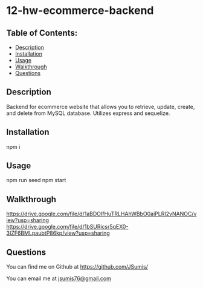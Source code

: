# 12-hw-ecommerce-backend

  ## Table of Contents:
  - [Description](#description)
  - [Installation](#installation)
  - [Usage](#usage)
  - [Walkthrough](#walkthrough)
  - [Questions](#questions)


  ## Description

  Backend for ecommerce website that allows you to retrieve, update, create, and delete from MySQL database.  Utilizes express and sequelize.


  ## Installation

  npm i

  ## Usage

  npm run seed
  npm start

  ## Walkthrough

https://drive.google.com/file/d/1aBDOIfHuTRLHAhWBbO0aiPLRI2vNANOC/view?usp=sharing
<br />
https://drive.google.com/file/d/1bSURicsr5qEX0-3IZF6BMLpaubtP86kp/view?usp=sharing

 
  ## Questions

  You can find me on Github at https://github.com/JSumis/
 
  You can email me at jsumis76@gmail.com
